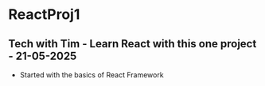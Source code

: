 # ReactProj1

## Tech with Tim - Learn React with this one project - 21-05-2025
- Started with the basics of React Framework 
